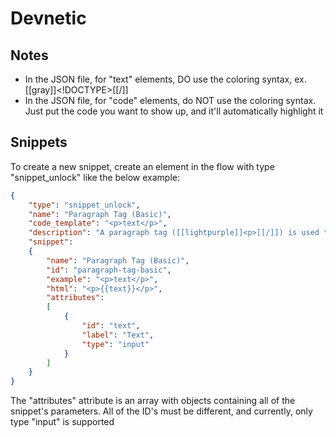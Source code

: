 # Devnetic

## Notes
 - In the JSON file, for "text" elements, DO use the coloring syntax, ex. [[gray]]<!DOCTYPE>[[/]]
 - In the JSON file, for "code" elements, do NOT use the coloring syntax. Just put the code you want to show up, and it'll automatically highlight it

## Snippets
To create a new snippet, create an element in the flow with type "snippet_unlock" like the below example:
```json
{
    "type": "snippet_unlock",
    "name": "Paragraph Tag (Basic)",
    "code_template": "<p>text</p>",
    "description": "A paragraph tag ([[lightpurple]]<p>[[/]]) is used to display text on the screen.",
    "snippet":
    {
        "name": "Paragraph Tag (Basic)",
        "id": "paragraph-tag-basic",
        "example": "<p>text</p>",
        "html": "<p>{{text}}</p>",
        "attributes":
        [
            {
                "id": "text",
                "label": "Text",
                "type": "input"
            }
        ]
    }
}
``` 
The "attributes" attribute is an array with objects containing all of the snippet's parameters. All of the ID's must be different, and currently, only type "input" is supported